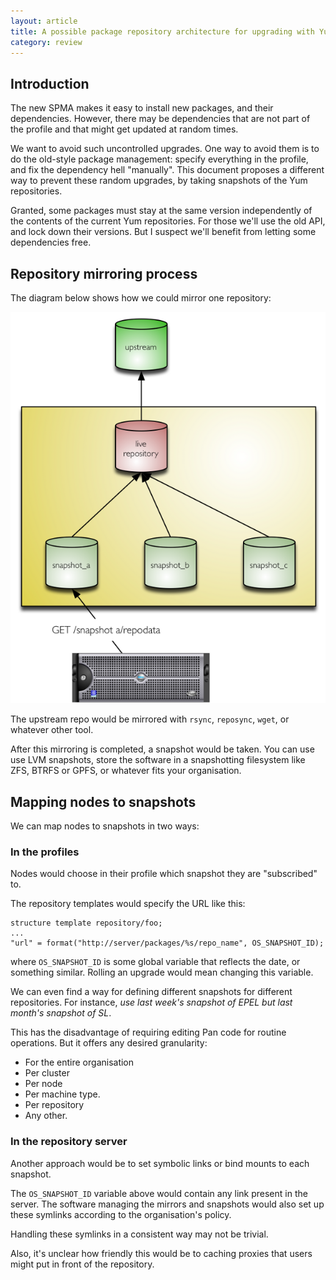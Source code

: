 ```yaml
---
layout: article
title: A possible package repository architecture for upgrading with Yum
category: review
---
```


## Introduction

The new SPMA makes it easy to install new packages, and their
dependencies.  However, there may be dependencies that are not part of
the profile and that might get updated at random times.

We want to avoid such uncontrolled upgrades.  One way to avoid them is
to do the old-style package management: specify everything in the
profile, and fix the dependency hell "manually".  This document
proposes a different way to prevent these random upgrades, by taking
snapshots of the Yum repositories.

Granted, some packages must stay at the same version independently of
the contents of the current Yum repositories.  For those we'll use the
old API, and lock down their versions.  But I suspect we'll benefit
from letting some dependencies free.

## Repository mirroring process

The diagram below shows how we could mirror one repository:

![Repository mirroring and snapshotting](img/repository-mirrors.png)

The upstream repo would be mirrored with `rsync`, `reposync`, `wget`,
or whatever other tool.

After this mirroring is completed, a snapshot would be taken.  You can
use use LVM snapshots, store the software in a snapshotting filesystem
like ZFS, BTRFS or GPFS, or whatever fits your organisation.

## Mapping nodes to snapshots

We can map nodes to snapshots in two ways:

### In the profiles

Nodes would choose in their profile which snapshot they are
"subscribed" to.

The repository templates would specify the URL like this:

    structure template repository/foo;
    ...
    "url" = format("http://server/packages/%s/repo_name", OS_SNAPSHOT_ID);

where `OS_SNAPSHOT_ID` is some global variable that reflects the date,
or something similar.  Rolling an upgrade would mean changing this
variable.

We can even find a way for defining different snapshots for different
repositories.  For instance, _use last week's snapshot of EPEL but
last month's snapshot of SL_.

This has the disadvantage of requiring editing Pan code for routine
operations.  But it offers any desired granularity:

* For the entire organisation
* Per cluster
* Per node
* Per machine type.
* Per repository
* Any other.

### In the repository server

Another approach would be to set symbolic links or bind mounts to each
snapshot.

The `OS_SNAPSHOT_ID` variable above would contain any link present in
the server.  The software managing the mirrors and snapshots would
also set up these symlinks according to the organisation's policy.

Handling these symlinks in a consistent way may not be trivial.

Also, it's unclear how friendly this would be to caching proxies that
users might put in front of the repository.

